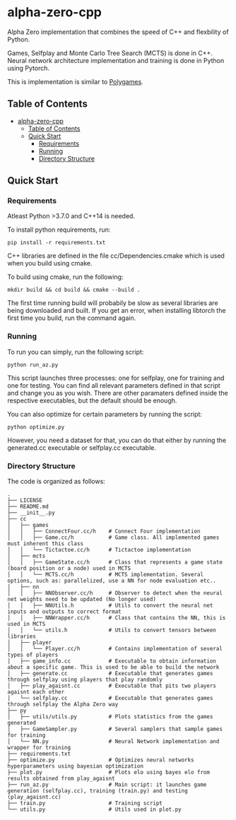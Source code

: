 # alpha-zero-cpp
Alpha Zero implementation that combines the speed of C++ and flexbility of Python. 


Games, Selfplay and Monte Carlo Tree Search (MCTS) is done in C++. 
Neural network architecture implementation and training is done in Python using Pytorch.

This is implementation is similar to [Polygames](https://github.com/facebookincubator/Polygames). 

## Table of Contents

- [alpha-zero-cpp](#alpha-zero-cpp)
  - [Table of Contents](#table-of-contents)
  - [Quick Start](#quick-start)
    - [Requirements](#requirements)
	- [Running](#running)
    - [Directory Structure](#directory-structure)


## Quick Start

### Requirements
Atleast Python >3.7.0 and C++14 is needed.

To install python requirements, run:

```[bash]
pip install -r requirements.txt
```

C++ libraries are defined in the file cc/Dependencies.cmake which is used when you build using cmake.

To build using cmake, run the following:
```[bash]
mkdir build && cd build && cmake --build .
```

The first time running build will probabily be slow as several libraries are being downloaded and built. If you get an error, when installing libtorch the first time you build, run the command again.

### Running
To run you can simply, run the following script:  
```[bash]
python run_az.py
```

This script launches three processes: one for selfplay, one for training and one for testing.
You can find all relevant parameters defined in that script and change you as you wish. 
There are other paramaters defined inside the respective executables, but the default should be enough.

You can also optimize for certain parameters by running the script:
```[bash]
python optimize.py
```

However, you need a dataset for that, you can do that either by running the generated.cc executable or selfplay.cc executable.

### Directory Structure

The code is organized as follows:

```[txt]
.
├── LICENSE
├── README.md
├── __init__.py
├── cc
│	├── games
│	│	├── ConnectFour.cc/h 	# Connect Four implementation
│	│	├── Game.cc/h 			# Game class. All implemented games must inherent this class
│	│	└── Tictactoe.cc/h  	# Tictactoe implementation
│	├── mcts
│	│	├── GameState.cc/h      # Class that represents a game state (board position or a node) used in MCTS 
│	│	└──	MCTS.cc/h 			# MCTS implementation. Several options, such as: parallelized, use a NN for node evaluation etc..
│	├── nn
│	│	├── NNObserver.cc/h 	# Observer to detect when the neural net weights need to be updated (No longer used)
│	│	├──	NNUtils.h 			# Utils to convert the neural net inputs and outputs to correct format
│	│	├──	NNWrapper.cc/h    	# Class that contains the NN, this is used in MCTS
│	│	└──	utils.h 			# Utils to convert tensors between libraries 
│	├── player
│	│	└── Player.cc/h 		# Contains implementation of several types of players 
│   ├── game_info.cc 			# Executable to obtain information about a specific game. This is used to be able to build the network 
│   ├── generate.cc 			# Executable that generates games through selfplay using players that play randomly
│   ├── play_agaisnt.cc 		# Executable that pits two players agaisnt each other
│   └── selfplay.cc             # Executable that generates games through selfplay the Alpha Zero way
├── py
│   ├── utils/utils.py          # Plots statistics from the games generated    
│   ├── GameSampler.py          # Several samplers that sample games for training    
│   └── NN.py              		# Neural Network implementation and wrapper for training
├── requirements.txt
├── optimize.py         		# Optimizes neural networks hyperparameters using bayesian optimization
├── plot.py         			# Plots elo using bayes elo from results obtained from play_agaisnt
├── run_az.py         			# Main script: it launches game generation (selfplay.cc), training (train.py) and testing (play_agaisnt.cc)
├── train.py         			# Training script
└── utils.py         			# Utils used in plot.py
```
